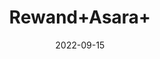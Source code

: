 ---
title: 'Rewand+Asara+'
date: '2022-09-15' 
metatag: '' 
inventory: '0' 
draft: false 
# meta description 
shortDescripton: ''
description: 'stone'
longdescription: ''
featured: True
# product Price
price: '50.0'
# Product Short Description
shortDescription: ''
productID: '96AA0A90-5324-ED11-9968-005056B3A416'
type: 'products'
category: 'stone' 
thumnailproduct: 'https://aminsaddiquidawakhana.eralive.net/images/products/96AA0A90-5324-ED11-9968-005056B3A4161.png' 
images:
  - image: 'images/products/96AA0A90-5324-ED11-9968-005056B3A4161.png'  
Variants:
---